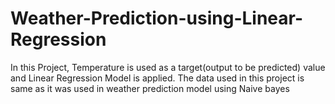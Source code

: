 # Weather-Prediction-using-Linear-Regression
In this Project, Temperature is used as a target(output to be predicted) value and Linear Regression Model is applied.
The data used in this project is same as it was used in weather prediction model using Naive bayes
